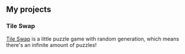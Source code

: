 ## My projects

### Tile Swap

[Tile Swap](/tile-swap) is a little puzzle game with random generation, which means there's an infinite amount of puzzles!
